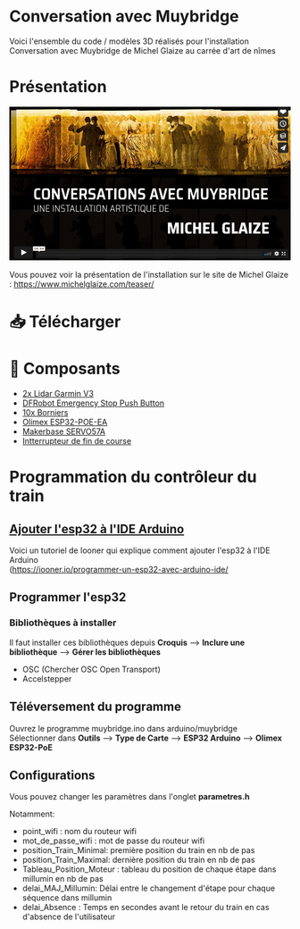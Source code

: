 # Conversation avec Muybridge
Voici l'ensemble du code / modèles 3D réalisés pour l'installation Conversation avec Muybridge de Michel Glaize au carrée d'art de nîmes

# Présentation

[![Vidéo de présentation de l'installation Conversation avec Muybridge](doc/lienvimeo_video_conversation_avec_muybridge.png)](https://vimeo.com/628424731)

Vous pouvez voir la présentation de l'installation sur le site de Michel Glaize : https://www.michelglaize.com/teaser/

# 📥 Télécharger

# 📝 Composants
* [2x Lidar Garmin V3](https://www.mouser.fr/ProductDetail/485-4058)
* [DFRobot Emergency Stop Push Button](https://www.mouser.fr/ProductDetail/426-FIT0156)
* [10x Borniers](https://www.mouser.fr/ProductDetail/490-TB002-500-02BE)
* [Olimex ESP32-POE-EA](https://www.mouser.fr/ProductDetail/909-ESP32-POE-EA)
* [Makerbase SERVO57A](https://fr.aliexpress.com/item/1005003211061309.html)
* [Intterrupteur de fin de course](https://www.amazon.fr/course-canique-interrupteurs-imprimante-Makerbot/dp/B08SJDXSJZ)

# Programmation du contrôleur du train
## [Ajouter l'esp32 à l'IDE Arduino](https://iooner.io/programmer-un-esp32-avec-arduino-ide/)
Voici un tutoriel de Iooner qui explique comment ajouter l'esp32 à l'IDE Arduino    
(https://iooner.io/programmer-un-esp32-avec-arduino-ide/

## Programmer l'esp32
### Bibliothèques à installer
Il faut installer ces bibliothèques depuis **Croquis** --> **Inclure une bibliothèque** --> **Gérer les bibliothèques**
* OSC (Chercher OSC Open Transport)
* Accelstepper

## Téléversement du programme
Ouvrez le programme muybridge.ino dans arduino/muybridge    
Sélectionner dans **Outils** --> **Type de Carte** --> **ESP32 Arduino** --> **Olimex ESP32-PoE**

## Configurations
Vous pouvez changer les paramètres dans l'onglet **parametres.h**

Notamment:

* point_wifi : nom du routeur wifi
* mot_de_passe_wifi : mot de passe du routeur wifi
* position_Train_Minimal: première position du train en nb de pas
* position_Train_Maximal: dernière position du train en nb de pas
* Tableau_Position_Moteur : tableau du position de chaque étape dans millumin en nb de pas
* delai_MAJ_Millumin: Délai entre le changement d'étape pour chaque séquence dans millumin
* delai_Absence : Temps en secondes avant le retour du train en cas d'absence de l'utilisateur






